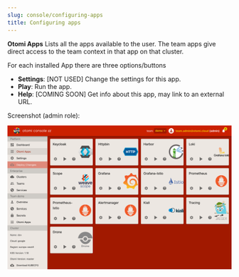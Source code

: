 ```yaml
---
slug: console/configuring-apps
title: Configuring apps
---
```


**Otomi Apps** Lists all the apps available to the user. The team apps give direct access to the team context in that app on that cluster.

For each installed App there are three options/buttons

- **Settings**: [NOT USED] Change the settings for this app.
- **Play**: Run the app.
- **Help**: [COMING SOON] Get info about this app, may link to an external URL.

Screenshot (admin role):

![Console apps](img/console-apps.png)
